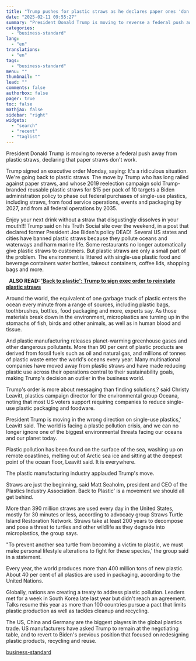 ```yaml
---
title: "Trump pushes for plastic straws as he declares paper ones 'don't work'"
date: "2025-02-11 09:55:27"
summary: "President Donald Trump is moving to reverse a federal push away from plastic straws, declaring that paper straws don't work. Trump signed an executive order Monday, saying: It's a ridiculous situation. We're going back to plastic straws The move by Trump who has long railed against paper straws, and whose..."
categories:
  - "business-standard"
lang:
  - "en"
translations:
  - "en"
tags:
  - "business-standard"
menu: ""
thumbnail: ""
lead: ""
comments: false
authorbox: false
pager: true
toc: false
mathjax: false
sidebar: "right"
widgets:
  - "search"
  - "recent"
  - "taglist"
---
```


President Donald Trump is moving to reverse a federal push away from plastic straws, declaring that paper straws don't work.

Trump signed an executive order Monday, saying: It's a ridiculous situation. We're going back to plastic straws 
The move by Trump who has long railed against paper straws, and whose 2019 reelection campaign sold Trump-branded reusable plastic straws for $15 per pack of 10 targets a Biden administration policy to phase out federal purchases of single-use plastics, including straws, from food service operations, events and packaging by 2027, and from all federal operations by 2035.

Enjoy your next drink without a straw that disgustingly dissolves in your mouth!!! Trump said on his Truth Social site over the weekend, in a post that declared former President Joe Biden's policy DEAD! 
Several US states and cities have banned plastic straws because they pollute oceans and waterways and harm marine life. Some restaurants no longer automatically give plastic straws to customers. But plastic straws are only a small part of the problem. The environment is littered with single-use plastic food and beverage containers water bottles, takeout containers, coffee lids, shopping bags and more. 

 
**ALSO READ: ['Back to plastic': Trump to sign exec order to reinstate plastic straws](/world-news/back-to-plastic-trump-to-sign-exec-order-to-reinstate-plastic-straws-125020800294_1.html)**

Around the world, the equivalent of one garbage truck of plastic enters the ocean every minute from a range of sources, including plastic bags, toothbrushes, bottles, food packaging and more, experts say. As those materials break down in the environment, microplastics are turning up in the stomachs of fish, birds and other animals, as well as in human blood and tissue.

And plastic manufacturing releases planet-warming greenhouse gases and other dangerous pollutants. More than 90 per cent of plastic products are derived from fossil fuels such as oil and natural gas, and millions of tonnes of plastic waste enter the world's oceans every year. Many multinational companies have moved away from plastic straws and have made reducing plastic use across their operations central to their sustainability goals, making Trump's decision an outlier in the business world.

Trump's order is more about messaging than finding solutions,? said Christy Leavitt, plastics campaign director for the environmental group Oceana, noting that most US voters support requiring companies to reduce single-use plastic packaging and foodware.

President Trump is moving in the wrong direction on single-use plastics,' Leavitt said. The world is facing a plastic pollution crisis, and we can no longer ignore one of the biggest environmental threats facing our oceans and our planet today.

Plastic pollution has been found on the surface of the sea, washing up on remote coastlines, melting out of Arctic sea ice and sitting at the deepest point of the ocean floor, Leavitt said. It is everywhere.

The plastic manufacturing industry applauded Trump's move.

Straws are just the beginning, said Matt Seaholm, president and CEO of the Plastics Industry Association. Back to Plastic' is a movement we should all get behind.

More than 390 million straws are used every day in the United States, mostly for 30 minutes or less, according to advocacy group Straws Turtle Island Restoration Network. Straws take at least 200 years to decompose and pose a threat to turtles and other wildlife as they degrade into microplastics, the group says.

"To prevent another sea turtle from becoming a victim to plastic, we must make personal lifestyle alterations to fight for these species,' the group said in a statement.

Every year, the world produces more than 400 million tons of new plastic. About 40 per cent of all plastics are used in packaging, according to the United Nations.

Globally, nations are creating a treaty to address plastic pollution. Leaders met for a week in South Korea late last year but didn't reach an agreement. Talks resume this year as more than 100 countries pursue a pact that limits plastic production as well as tackles cleanup and recycling.

The US, China and Germany are the biggest players in the global plastics trade. US manufacturers have asked Trump to remain at the negotiating table, and to revert to Biden's previous position that focused on redesigning plastic products, recycling and reuse.

[business-standard](https://www.business-standard.com/world-news/trump-pushes-for-plastic-straws-as-he-declares-paper-ones-don-t-work-125021100069_1.html)
